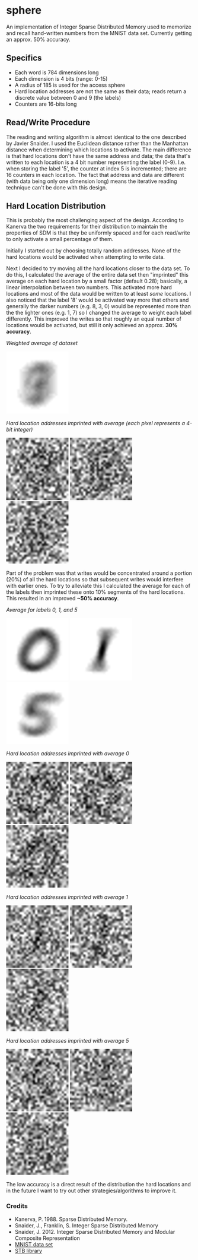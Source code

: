 # sphere
An implementation of Integer Sparse Distributed Memory used to memorize and recall hand-written numbers from the MNIST data set. Currently getting an approx. 50% accuracy.

## Specifics
- Each word is 784 dimensions long
- Each dimension is 4 bits (range: 0-15)
- A radius of 185 is used for the access sphere
- Hard location addresses are not the same as their data; reads return a discrete value between 0 and 9 (the labels)
- Counters are 16-bits long

## Read/Write Procedure
The reading and writing algorithm is almost identical to the one described by Javier Snaider. I used the Euclidean distance rather than the Manhattan distance when determining which locations to activate. The main difference is that hard locations don't have the same address and data; the data that's written to each location is a 4 bit number representing the label (0-9). I.e. when storing the label '5', the counter at index 5 is incremented; there are 16 counters in each location. The fact that address and data are different (with data being only one dimension long) means the iterative reading technique can't be done with this design.

## Hard Location Distribution
This is probably the most challenging aspect of the design. According to Kanerva the two requirements for their distribution to maintain the properties of SDM is that they be uniformly spaced and for each read/write to only activate a small percentage of them.

Initially I started out by choosing totally random addresses. None of the hard locations would be activated when attempting to write data.

Next I decided to try moving all the hard locations closer to the data set. To do this, I calculated the average of the entire data set then "imprinted" this average on each hard location by a small factor (default 0.28); basically, a linear interpolation between two numbers. This activated more hard locations and most of the data would be written to at least _some_ locations. I also noticed that the label '8' would be activated way more  that others and generally the darker numbers (e.g. 8, 3, 0) would be represented more than the the lighter ones (e.g. 1, 7) so I changed the average to weight each label differently. This improved the writes so that roughly an equal number of locations would be activated, but still it only achieved an approx. **30% accuracy**.

_Weighted average of dataset_

<img src="images/average.bmp" width="168" height="168"/>

_Hard location addresses  imprinted with average (each pixel represents a 4-bit integer)_

<img src="images/hl-unsegmented/HL-0.bmp"/> <img src="images/hl-unsegmented/HL-3.bmp"/> <img src="images/hl-unsegmented/HL-5.bmp"/>

Part of the problem was that writes would be concentrated around a portion (20%) of all the hard locations so that subsequent writes would interfere with earlier ones. To try to alleviate this I calculated the average for each of the labels then imprinted these onto 10% segments of the hard locations. This resulted in an improved **~50% accuracy**. 

_Average for labels 0, 1, and 5_

<img src="images/average-0.bmp" width="168" height="168" /> <img src="images/average-1.bmp" width="168" height="168"/> <img src="images/average-5.bmp" width="168" height="168"/>

_Hard location addresses imprinted with average 0_

<img src="images/hl-segmented/HL-0.bmp"/> <img src="images/hl-segmented/HL-1.bmp"/> <img src="images/hl-segmented/HL-2.bmp"/>

_Hard location addresses imprinted with average 1_

<img src="images/hl-segmented/HL-100.bmp"/> <img src="images/hl-segmented/HL-101.bmp"/> <img src="images/hl-segmented/HL-102.bmp"/>

_Hard location addresses imprinted with average 5_

<img src="images/hl-segmented/HL-500.bmp"/> <img src="images/hl-segmented/HL-501.bmp"/> <img src="images/hl-segmented/HL-502.bmp"/>

The low accuracy is a direct result of the distribution the hard locations and in the future I want to try out other strategies/algorithms to improve it.

### Credits
- Kanerva, P. 1988. Sparse Distributed Memory.
- Snaider, J., Franklin, S. Integer Sparse Distributed Memory 
- Snaider, J. 2012. Integer Sparse Distributed Memory and Modular Composite Representation
- [MNIST data set](http://yann.lecun.com/exdb/mnist/)
- [STB library](https://github.com/nothings/stb)
